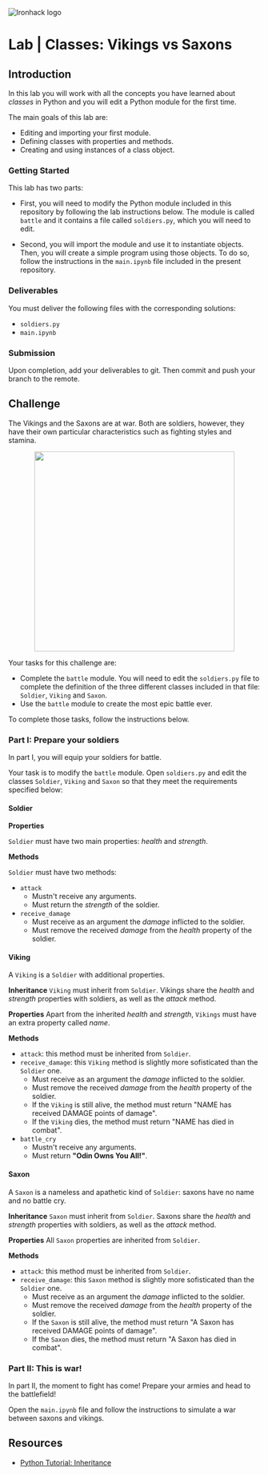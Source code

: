 ![Ironhack logo](https://i.imgur.com/1QgrNNw.png)

# Lab | Classes: Vikings vs Saxons

## Introduction

In this lab you will work with all the concepts you have learned about *classes* in Python and you will edit a Python module for the first time.

The main goals of this lab are:
- Editing and importing your first module.
- Defining classes with properties and methods. 
- Creating and using instances of a class object. 

### Getting Started

This lab has two parts: 
- First, you will need to modify the Python module included in this repository by following the lab instructions below. The module is called `battle` and it contains a file called `soldiers.py`, which you will need to edit. 

- Second, you will import the module and use it to instantiate objects. Then, you will create a simple program using those objects. To do so, follow the instructions in the `main.ipynb` file included in the present repository. 

### Deliverables

You must deliver the following files with the corresponding solutions:

- `soldiers.py`
- `main.ipynb`

### Submission
Upon completion, add your deliverables to git. Then commit and push your branch to the remote.

## Challenge
The Vikings and the Saxons are at war. Both are soldiers, however, they have their own particular characteristics such as fighting styles and stamina. 

<p align="center">
  <img src="https://media.giphy.com/media/16ZmZSmOTSgrS/giphy.gif" width=400">
</p>

Your tasks for this challenge are:
- Complete the `battle` module. You will need to edit the `soldiers.py` file to complete the definition of the three different classes included in that file: `Soldier`, `Viking` and `Saxon`.
- Use the `battle` module to create the most epic battle ever. 

To complete those tasks, follow the instructions below.

### Part I: Prepare your soldiers
In part I, you will equip your soldiers for battle. 

Your task is to modify the `battle` module. Open `soldiers.py` and edit the classes `Soldier`, `Viking` and `Saxon` so that they meet the requirements specified below:

#### Soldier

**Properties**

`Soldier` must have two main properties: *health* and *strength*.

**Methods**

`Soldier` must have two methods:
- `attack`
  - Mustn't receive any arguments.
  - Must return the *strength* of the soldier. 
- `receive_damage`
  - Must receive as an argument the *damage* inflicted to the soldier. 
  - Must remove the received *damage* from the *health* property of the soldier.

#### Viking
A `Viking` is a `Soldier` with additional properties. 

**Inheritance**
`Viking` must inherit from `Soldier`. Vikings share the *health* and *strength* properties with soldiers,
 as well as the *attack* method.  

**Properties**
Apart from the inherited *health* and *strength*, `Vikings` must have an extra property called *name*. 

**Methods**
- `attack`: this method must be inherited from `Soldier`. 
- `receive_damage`: this `Viking` method is slightly more sofisticated than the `Soldier` one. 
  - Must receive as an argument the *damage* inflicted to the soldier. 
  - Must remove the received *damage* from the *health* property of the soldier.
  - If the `Viking` is still alive, the method must return "NAME has received DAMAGE points of damage".
  - If the `Viking` dies, the method must return "NAME has died in combat".
- `battle_cry`
  - Mustn't receive any arguments.
  - Must return **"Odin Owns You All!"**.

#### Saxon
A `Saxon` is a nameless and apathetic kind of `Soldier`: saxons have no name and no battle cry.  

**Inheritance**
`Saxon` must inherit from `Soldier`. Saxons share the *health* and *strength* properties with soldiers, as well as the *attack* method.  

**Properties**
All `Saxon` properties are inherited from `Soldier`. 

**Methods**
- `attack`: this method must be inherited from `Soldier`. 
- `receive_damage`: this `Saxon` method is slightly more sofisticated than the `Soldier` one. 
  - Must receive as an argument the *damage* inflicted to the soldier. 
  - Must remove the received *damage* from the *health* property of the soldier.
  - If the `Saxon` is still alive, the method must return "A Saxon has received DAMAGE points of damage".
  - If the `Saxon` dies, the method must return "A Saxon has died in combat".

### Part II: This is war!
In part II, the moment to fight has come! Prepare your armies and head to the battlefield!

Open the `main.ipynb` file and follow the instructions to simulate a war between saxons and vikings. 

## Resources
- [Python Tutorial: Inheritance](https://www.python-course.eu/python3_inheritance.php)

